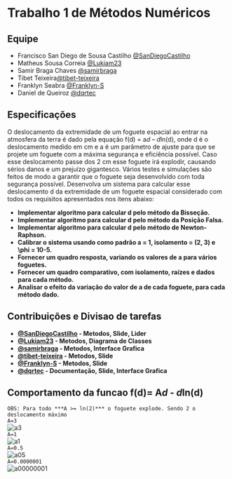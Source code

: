 # Trabalho 1 de Métodos Numéricos

## Equipe

 - Francisco San Diego de Sousa Castilho [@SanDiegoCastilho](https://github.com/SanDiegoCastilho)
 - Matheus Sousa Correia [@Lukiam23](https://github.com/Lukiam23)
 - Samir Braga Chaves [@samirbraga](https://github.com/samirbraga)
 - Tibet Teixeira[@tibet-teixeira](https://github.com/tibet-teixeira)
 - Franklyn Seabra [@Franklyn-S](https://github.com/Franklyn-S)
 - Daniel de Queiroz [@dqrtec](https://github.com/dqrtec)

## Especificações

O deslocamento da extremidade de um foguete espacial ao entrar na atmosfera da terra é dado pela equação f(d) = a*d – d*ln(d), onde d é
o deslocamento medido em cm e a é um parâmetro de ajuste para que se projete um foguete com a máxima segurança e eficiência
possível. Caso esse deslocamento passe dos 2 cm esse foguete irá explodir, causando sérios danos e um prejuízo gigantesco. Vários testes
e simulações são feitos de modo a garantir que o foguete seja desenvolvido com toda segurança possível. Desenvolva um sistema para
calcular esse deslocamento d da extremidade de um foguete espacial considerado com todos os requisitos apresentados nos itens abaixo:

- **Implementar algoritmo para calcular d pelo método da Bisseção.**
- **Implementar algoritmo para calcular d pelo método da Posição Falsa.**
- **Implementar algoritmo para calcular d pelo método de Newton-Raphson.**
- **Calibrar o sistema usando como padrão a = 1, isolamento = (2, 3) e \phi = 10-5.**
- **Fornecer um quadro resposta, variando os valores de a para vários foguetes.**
- **Fornecer um quadro comparativo, com isolamento, raízes e dados para cada método.**
- **Analisar o efeito da variação do valor de a de cada foguete, para cada método dado.**


## Contribuições e Divisao de tarefas

- **[@SanDiegoCastilho](https://github.com/SanDiegoCastilho) - Metodos, Slide, Lider**
- **[@Lukiam23](https://github.com/Lukiam23) - Metodos, Diagrama de Classes**
- **[@samirbraga](https://github.com/samirbraga) - Metodos, Interface Grafica**
- **[@tibet-teixeira](https://github.com/tibet-teixeira) - Metodos, Slide**
- **[@Franklyn-S](https://github.com/Franklyn-S) - Metodos, Slide**
- **[@dqrtec](https://github.com/dqrtec) - Documentação, Slide, Interface Grafica**



## Comportamento da funcao f(d)= A*d - d*ln(d)

```OBS: Para todo ***A >= ln(2)*** o foguete explode. Sendo 2 o deslocamento máximo```
<br>
```A=3```<br>
![a3](https://user-images.githubusercontent.com/20565933/47260569-76e88b80-d494-11e8-82ec-ae5ef52d01e4.png)
<br>
```A=1```<br>
![a1](https://user-images.githubusercontent.com/20565933/47260573-87990180-d494-11e8-9da1-7bc6af3e8eed.png)
<br>
```A=0.5```<br>
![a05](https://user-images.githubusercontent.com/20565933/47260580-941d5a00-d494-11e8-8fc1-f3822908a1a8.png)
<br>
```A=0.0000001```<br>
![a00000001](https://user-images.githubusercontent.com/20565933/47260586-a1d2df80-d494-11e8-9f31-ed8ac65a9f6e.png)
